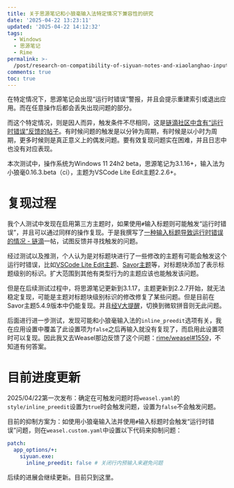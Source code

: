 ```yaml
---
title: 关于思源笔记和小狼毫输入法特定情况下兼容性的研究
date: '2025-04-22 13:23:11'
updated: '2025-04-22 14:12:32'
tags:
  - Windows
  - 思源笔记
  - Rime
permalink: >-
  /post/research-on-compatibility-of-siyuan-notes-and-xiaolanghao-input-method-in-specific-situation-2qvy6g.html
comments: true
toc: true
---
```






在特定情况下，思源笔记会出现“运行时错误”警报，并且会提示重建索引或退出应用。而在任意操作后都会丢失出现问题的部分。

而这个特定情况，则是因人而异，触发条件不尽相同，这是[链滴社区中含有“运行时错误”反馈的帖子](https://ld246.com/search?q=%E8%BF%90%E8%A1%8C%E6%97%B6%E9%94%99%E8%AF%AF)。有时候问题的触发是以分钟为周期，有时候是以小时为周期，更多时候则是真正意义上的偶发问题。要有效复现问题实在困难，并且日志中也没有对应表现。

本次测试中，操作系统为Windows 11 24h2 beta，思源笔记为3.1.16+，输入法为小狼毫0.16.3.beta（ci），主题为VSCode Lite Edit主题2.2.6+。

# 复现过程

我个人测试中发现在启用第三方主题时，如果使用`#`​输入标题则可能触发“运行时错误”，并且可以通过同样的操作复现。于是我撰写了[一种输入标题导致运行时错误的情况 - 链滴](https://ld246.com/article/1742783821706)一帖，试图反馈并寻找触发的问题。

经过测试以及推测，个人认为是对标题块进行了一些修改的主题有可能会触发这个运行时错误，比如[VSCode Lite Edit主题](https://github.com/emptylight370/siyuan-vscodelite-edit)、[Savor主题](https://github.com/royc01/notion-theme)等，对标题块添加了表示标题级别的标识。扩大范围到其他有类型行为的主题应该也能触发该问题。

但是在后续测试过程中，将思源笔记更新到3.1.17，主题更新到2.2.7开始，就无法稳定复现，可能是主题对标题块级别标识的修改修复了某些问题。但是目前在Savor主题5.4.9版本中仍能复现。并且[经V大提醒](https://ld246.com/article/1742783821706/comment/1745158976825#comments)，切换到微软拼音则无此问题。

后面进行进一步测试，发现可能和小狼毫输入法的`inline_preedit`​选项有关，我在应用设置中覆盖了此设置项为`false`​之后再输入就没有复现了，而启用此设置项时可以复现。因此我又去Weasel那边反馈了这个问题：[rime/weasel#1559](https://github.com/rime/weasel/issues/1559)，不知道有何答案。

# 目前进度更新

2025/04/22第一次发布：确定在可触发问题时将`weasel.yaml`​的`style/inline_preedit`​设置为`true`​时会触发问题，设置为`false`​不会触发问题。

目前的抑制方案为：如使用小狼毫输入法并使用`#`​输入标题时会触发“运行时错误”问题，则在`weasel.custom.yaml`​中设置以下代码来抑制问题：

```yaml
patch:
  app_options/+:
    siyuan.exe:
      inline_preedit: false # 关闭行内预输入来避免问题
```

后续的进展会继续更新。目前只到这里。
